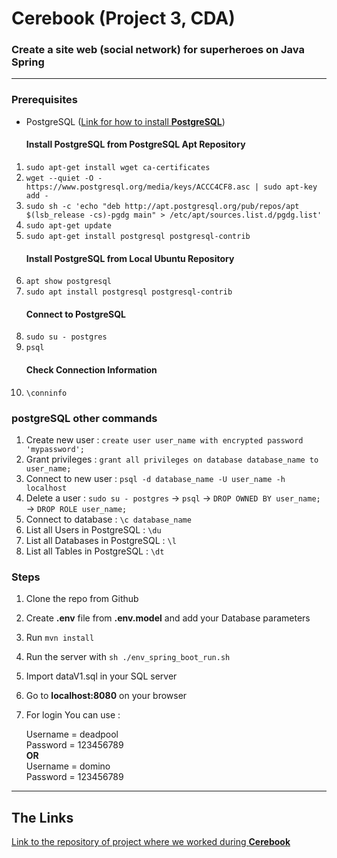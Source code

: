 <h1>Cerebook (Project 3, CDA)</h1>

### Create a site web (social network) for superheroes on Java Spring


---

### Prerequisites

* PostgreSQL (<a href="https://phoenixnap.com/kb/how-to-install-postgresql-on-ubuntu">Link for how to install <b>PostgreSQL</b></a>)
    #### Install PostgreSQL from PostgreSQL Apt Repository
1. `sudo apt-get install wget ca-certificates`
2. `wget --quiet -O - https://www.postgresql.org/media/keys/ACCC4CF8.asc | sudo apt-key add -`
3. `sudo sh -c 'echo "deb http://apt.postgresql.org/pub/repos/apt $(lsb_release -cs)-pgdg main" > /etc/apt/sources.list.d/pgdg.list'`
4. `sudo apt-get update`
5. `sudo apt-get install postgresql postgresql-contrib`
   #### Install PostgreSQL from Local Ubuntu Repository
6. `apt show postgresql`
7. `sudo apt install postgresql postgresql-contrib`
   #### Connect to PostgreSQL
8. `sudo su - postgres`
9. `psql`
   #### Check Connection Information
10. `\conninfo`


### postgreSQL other commands
1. Create new user : `create user user_name with encrypted password 'mypassword';`
2. Grant privileges : `grant all privileges on database database_name to user_name;`
3. Connect to new user : `psql -d database_name -U user_name -h localhost`
4. Delete a user : `sudo su - postgres` -> `psql` -> `DROP OWNED BY user_name;` -> `DROP ROLE user_name;`
5. Connect to database : `\c database_name`
6. List all Users in PostgreSQL  : `\du`
7. List all Databases in PostgreSQL  : `\l`
8. List all Tables in PostgreSQL  : `\dt`

### Steps

1. Clone the repo from Github
2. Create <b>.env</b> file from <b>.env.model</b> and add your Database parameters
3. Run `mvn install`
4. Run the server with `sh ./env_spring_boot_run.sh`
5. Import dataV1.sql in your SQL server
6. Go to <b>localhost:8080</b> on your browser
7. For login You can use :

    Username = deadpool<br/>
    Password = 123456789<br/>
    <b>OR</b><br/>
    Username = domino<br/>
    Password = 123456789<br/>

---

## The Links

<a href="https://github.com/RaphaelBS-WCS/Cerebook">Link to the repository of project where we worked during <b>Cerebook</b></a>
